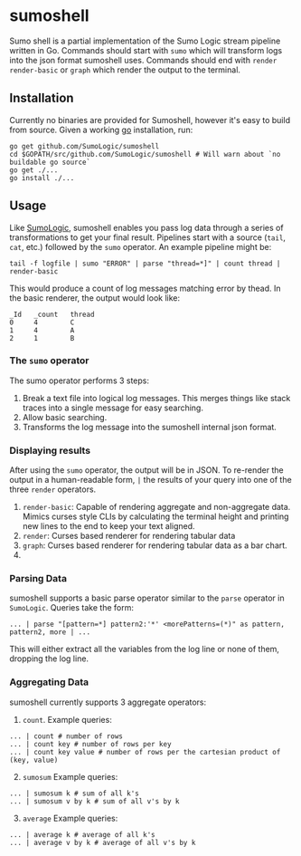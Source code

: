 # sumoshell
Sumo shell is a partial implementation of the Sumo Logic stream pipeline written in Go. Commands should start with
`sumo` which will transform logs into the json format sumoshell uses. Commands should end with `render` `render-basic` or `graph` which render the output to the terminal. 

## Installation
Currently no binaries are provided for Sumoshell, however it's easy to build from source. Given a working [go](https://golang.org/doc/install) installation, run:
```
go get github.com/SumoLogic/sumoshell
cd $GOPATH/src/github.com/SumoLogic/sumoshell # Will warn about `no buildable go source`
go get ./...
go install ./...
```

## Usage
Like [SumoLogic](www.sumologic.com), sumoshell enables you pass log data through a series of transformations to get your final result. Pipelines start with a source (`tail`, `cat`, etc.) followed by the `sumo` operator. An example pipeline might be:

```tail -f logfile | sumo "ERROR" | parse "thread=*]" | count thread | render-basic```

This would produce a count of log messages matching error by thead. In the basic renderer, the output would look like:
```
_Id   _count   thread   
0     4        C        
1     4        A        
2     1        B      
```
### The `sumo` operator
The sumo operator performs 3 steps: 

1. Break a text file into logical log messages. This merges things like stack traces into a single message for easy searching.
2. Allow basic searching.
3. Transforms the log message into the sumoshell internal json format.

### Displaying results

After using the `sumo` operator, the output will be in JSON. To re-render the output in a human-readable form, `|` the results of your query into one of the three `render` operators.

1. `render-basic`: Capable of rendering aggregate and non-aggregate data. Mimics curses style CLIs by calculating the terminal height and printing new lines to the end to keep your text aligned.
2. `render`: Curses based renderer for rendering tabular data
3. `graph`: Curses based renderer for rendering tabular data as a bar chart.
4. 

### Parsing Data

sumoshell supports a basic parse operator similar to the `parse` operator in `SumoLogic`. Queries take the form:
```
... | parse "[pattern=*] pattern2:'*' <morePatterns=(*)" as pattern, pattern2, more | ...
```

This will either extract all the variables from the log line or none of them, dropping the log line.

### Aggregating Data

sumoshell currently supports 3 aggregate operators:

1. `count`. Example queries:
  ```
  ... | count # number of rows
  ... | count key # number of rows per key
  ... | count key value # number of rows per the cartesian product of (key, value)
  ```

2. `sumosum` Example queries:
  ```
  ... | sumosum k # sum of all k's
  ... | sumosum v by k # sum of all v's by k
  ```

3. `average` Example queries:
  ```
  ... | average k # average of all k's
  ... | average v by k # average of all v's by k
  ```
